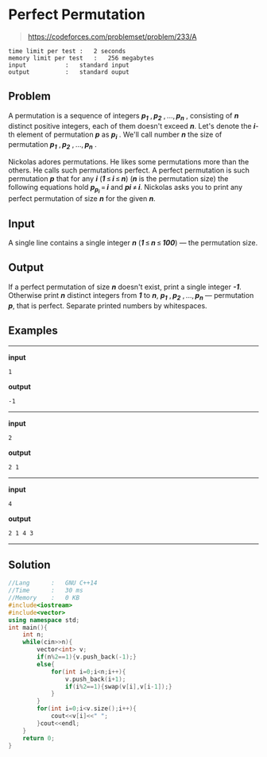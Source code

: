 # Perfect Permutation

> https://codeforces.com/problemset/problem/233/A

```
time limit per test	:	2 seconds
memory limit per test	:	256 megabytes
input			:	standard input
output			:	standard ouput
```

## Problem

A permutation is a sequence of integers ***p<sub>1</sub>*** , ***p<sub>2</sub>*** , ..., ***p<sub>n</sub>*** , consisting of ***n*** distinct positive integers, each of them doesn't exceed ***n***. Let's denote the ***i***-th element of permutation ***p*** as ***p<sub>i</sub>*** . We'll call number ***n*** the size of permutation ***p<sub>1</sub>*** , ***p<sub>2</sub>*** , ..., ***p<sub>n</sub>*** .

Nickolas adores permutations. He likes some permutations more than the others. He calls such permutations perfect. A perfect permutation is such permutation ***p*** that for any ***i*** (***1*** ≤ ***i*** ≤ ***n***) (***n*** is the permutation size) the following equations hold ***p<sub>p<sub>i</sub></sub>*** = ***i*** and ***pi*** ≠ ***i***. Nickolas asks you to print any perfect permutation of size ***n*** for the given ***n***.

## Input

A single line contains a single integer ***n*** (***1*** ≤ ***n*** ≤ ***100***) — the permutation size.

## Output

If a perfect permutation of size ***n*** doesn't exist, print a single integer ***-1***. Otherwise print ***n*** distinct integers from ***1*** to ***n***, ***p<sub>1</sub>*** , ***p<sub>2</sub>*** , ..., ***p<sub>n</sub>*** — permutation ***p***, that is perfect. Separate printed numbers by whitespaces.

## Examples

---
**input**
```
1

```
**output**
```
-1

```
---
**input**
```
2

```
**output**
```
2 1 

```
---
**input**
```
4

```
**output**
```
2 1 4 3 

```
---

## Solution

```c++
//Lang		:	GNU C++14
//Time		:	30 ms
//Memory	:	0 KB
#include<iostream>
#include<vector>
using namespace std;
int main(){
	int n;
	while(cin>>n){
		vector<int> v;
		if(n%2==1){v.push_back(-1);}
		else{
			for(int i=0;i<n;i++){
				v.push_back(i+1);
				if(i%2==1){swap(v[i],v[i-1]);}
			}
		}
		for(int i=0;i<v.size();i++){
			cout<<v[i]<<" ";
		}cout<<endl;
	}
	return 0;
}
```
